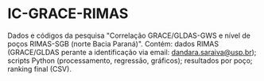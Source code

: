 # IC-GRACE-RIMAS
Dados e códigos da pesquisa "Correlação GRACE/GLDAS-GWS e nível de poços RIMAS-SGB (norte Bacia Paraná)". Contém: dados RIMAS (GRACE/GLDAS perante a identificação via email: dandara.saraiva@usp.br); scripts Python (processamento, regressão, gráficos); resultados por poço; ranking final (CSV).
